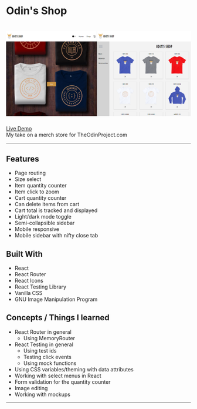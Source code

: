 # Odin's Shop
[![Odin's Shop](/shop1.png)](https://abstractdev.github.io/odins-shop/)
============

[Live Demo](https://abstractdev.github.io/odins-shop/)</br>
My take on a merch store for TheOdinProject.com

---

## Features
- Page routing
- Size select
- Item quantity counter
- Item click to zoom
- Cart quantity counter
- Can delete items from cart
- Cart total is tracked and displayed
- Light/dark mode toggle
- Semi-collapsible sidebar
- Mobile responsive
- Mobile sidebar with nifty close tab
## Built With
- React
- React Router
- React Icons
- React Testing Library
- Vanilla CSS
- GNU Image Manipulation Program
## Concepts / Things I learned
- React Router in general
  - Using MemoryRouter
- React Testing in general
  - Using test ids
  - Testing click events
  - Using mock functions
- Using CSS variables/theming with data attributes
- Working with select menus in React
- Form validation for the quantity counter
- Image editing
- Working with mockups
---
